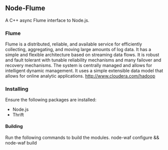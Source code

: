 ## Node-Flume
A C++ async Flume interface to Node.js.

### Flume
Flume is a distributed, reliable, and available service for efficiently collecting, aggregating, and moving large amounts of log data. It has a simple and flexible architecture based on streaming data flows. It is robust and fault tolerant with tunable reliability mechanisms and many failover and recovery mechanisms. The system is centrally managed and allows for intelligent dynamic management. It uses a simple extensible data model that allows for online analytic applications.
http://www.cloudera.com/hadoop

### Installing
Ensure the following packages are installed:
  * Node.js
  * Thrift

#### Building
Run the following commands to build the modules.
    node-waf configure && node-waf build

